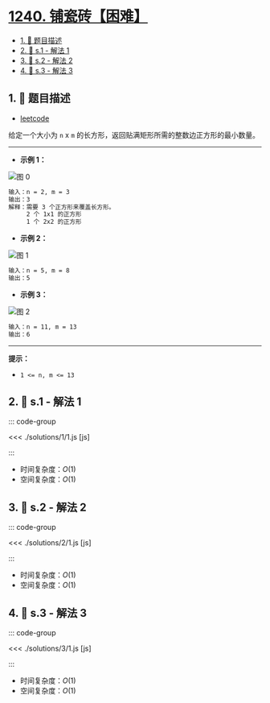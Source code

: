 # [1240. 铺瓷砖【困难】](https://github.com/tnotesjs/TNotes.leetcode/tree/main/notes/1240.%20%E9%93%BA%E7%93%B7%E7%A0%96%E3%80%90%E5%9B%B0%E9%9A%BE%E3%80%91)

<!-- region:toc -->

- [1. 📝 题目描述](#1--题目描述)
- [2. 🎯 s.1 - 解法 1](#2--s1---解法-1)
- [3. 🎯 s.2 - 解法 2](#3--s2---解法-2)
- [4. 🎯 s.3 - 解法 3](#4--s3---解法-3)

<!-- endregion:toc -->

## 1. 📝 题目描述

- [leetcode](https://leetcode.cn/problems/tiling-a-rectangle-with-the-fewest-squares/)

给定一个大小为 `n` x `m` 的长方形，返回贴满矩形所需的整数边正方形的最小数量。

---

- **示例 1：**

![图 0](https://cdn.jsdelivr.net/gh/tnotesjs/imgs@main/2025-09-17-19-53-09.png)

```txt
输入：n = 2, m = 3
输出：3
解释：需要 3 个正方形来覆盖长方形。
     2 个 1x1 的正方形
     1 个 2x2 的正方形
```

- **示例 2：**

![图 1](https://cdn.jsdelivr.net/gh/tnotesjs/imgs@main/2025-09-17-19-53-17.png)

```txt
输入：n = 5, m = 8
输出：5
```

- **示例 3：**

![图 2](https://cdn.jsdelivr.net/gh/tnotesjs/imgs@main/2025-09-17-19-53-23.png)

```txt
输入：n = 11, m = 13
输出：6
```

---

**提示：**

- `1 <= n, m <= 13`

## 2. 🎯 s.1 - 解法 1

::: code-group

<<< ./solutions/1/1.js [js]

:::

- 时间复杂度：$O(1)$
- 空间复杂度：$O(1)$

## 3. 🎯 s.2 - 解法 2

::: code-group

<<< ./solutions/2/1.js [js]

:::

- 时间复杂度：$O(1)$
- 空间复杂度：$O(1)$

## 4. 🎯 s.3 - 解法 3

::: code-group

<<< ./solutions/3/1.js [js]

:::

- 时间复杂度：$O(1)$
- 空间复杂度：$O(1)$

